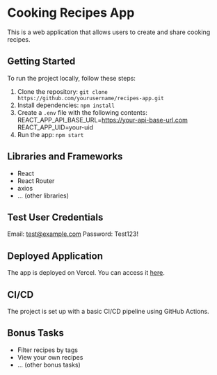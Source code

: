 # Cooking Recipes App

This is a web application that allows users to create and share cooking recipes.

## Getting Started

To run the project locally, follow these steps:

1. Clone the repository: `git clone https://github.com/yourusername/recipes-app.git`
2. Install dependencies: `npm install`
3. Create a `.env` file with the following contents:
   REACT_APP_API_BASE_URL=https://your-api-base-url.com
   REACT_APP_UID=your-uid
4. Run the app: `npm start`

## Libraries and Frameworks

- React
- React Router
- axios
- ... (other libraries)

## Test User Credentials

Email: test@example.com
Password: Test123!

## Deployed Application

The app is deployed on Vercel. You can access it [here](https://your-app-url.vercel.app).

## CI/CD

The project is set up with a basic CI/CD pipeline using GitHub Actions.

## Bonus Tasks

- Filter recipes by tags
- View your own recipes
- ... (other bonus tasks)
